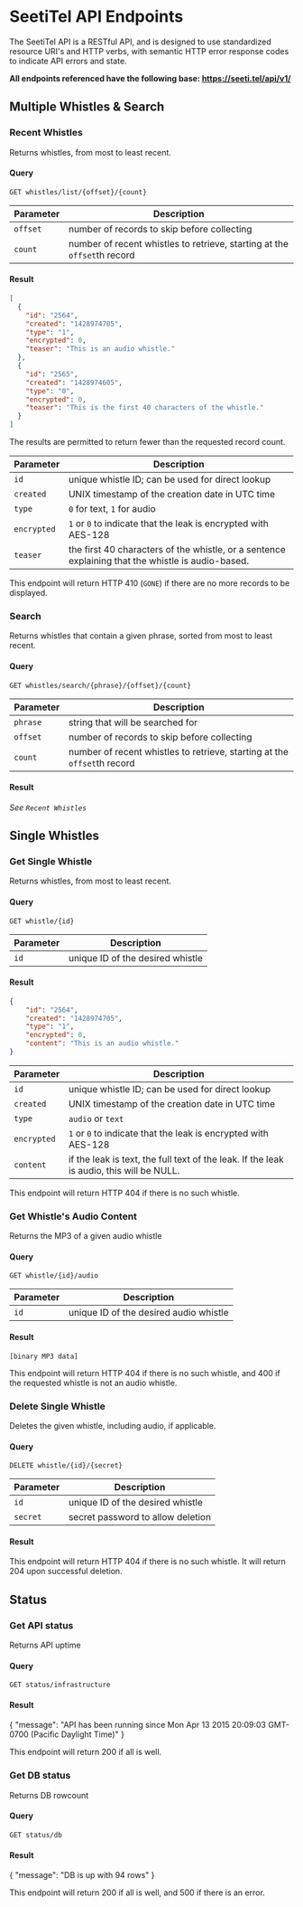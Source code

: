 # SeetiTel API Endpoints

The SeetiTel API is a RESTful API, and is designed to use standardized resource URI's and HTTP verbs, with semantic HTTP error response codes to indicate API errors and state.

**All endpoints referenced have the following base: https://seeti.tel/api/v1/**


## Multiple Whistles & Search

### Recent Whistles

Returns whistles, from most to least recent.

#### Query

`GET whistles/list/{offset}/{count}`

Parameter  | Description
------------- | -------------
`offset`  | number of records to skip before collecting
`count`  | number of recent whistles to retrieve, starting at the `offset`th record

#### Result
```JSON
[
  {
    "id": "2564",
    "created": "1428974705",
    "type": "1",
    "encrypted": 0,
    "teaser": "This is an audio whistle."
  },
  {
    "id": "2565",
    "created": "1428974605",
    "type": "0",
    "encrypted": 0,
    "teaser": "This is the first 40 characters of the whistle."
  }
]
```

The results are permitted to return fewer than the requested record count.

Parameter  | Description
------------- | -------------
`id`  | unique whistle ID; can be used for direct lookup
`created`  | UNIX timestamp of the creation date in UTC time
`type`  | `0` for text, `1` for audio
`encrypted`  | `1` or `0` to indicate that the leak is encrypted with AES-128
`teaser`  | the first 40 characters of the whistle, or a sentence explaining that the whistle is audio-based.

This endpoint will return HTTP 410 (`GONE`) if there are no more records to be displayed.

### Search 
Returns whistles that contain a given phrase, sorted from most to least recent.

#### Query

`GET whistles/search/{phrase}/{offset}/{count}`

Parameter  | Description
------------- | -------------
`phrase`  | string that will be searched for
`offset`  | number of records to skip before collecting
`count`  | number of recent whistles to retrieve, starting at the `offset`th record

#### Result

*See `Recent Whistles`*

## Single Whistles

### Get Single Whistle

Returns whistles, from most to least recent.

#### Query

`GET whistle/{id}`

Parameter  | Description
------------- | -------------
`id`  | unique ID of the desired whistle

#### Result
```JSON
{
    "id": "2564",
    "created": "1428974705",
    "type": "1",
    "encrypted": 0,
    "content": "This is an audio whistle."
}
```

Parameter  | Description
------------- | -------------
`id`  | unique whistle ID; can be used for direct lookup
`created`  | UNIX timestamp of the creation date in UTC time
`type`  | `audio` or `text`
`encrypted`  | `1` or `0` to indicate that the leak is encrypted with AES-128
`content`  | if the leak is text, the full text of the leak. If the leak is audio, this will be NULL.

This endpoint will return HTTP 404 if there is no such whistle.

### Get Whistle's Audio Content

Returns the MP3 of a given audio whistle

#### Query

`GET whistle/{id}/audio`

Parameter  | Description
------------- | -------------
`id`  | unique ID of the desired audio whistle

#### Result
`[binary MP3 data]`

This endpoint will return HTTP 404 if there is no such whistle, and 400 if the requested whistle is not an audio whistle.

### Delete Single Whistle
Deletes the given whistle, including audio, if applicable.

#### Query

`DELETE whistle/{id}/{secret}`

Parameter  | Description
------------- | -------------
`id`  | unique ID of the desired whistle
`secret` | secret password to allow deletion

#### Result
This endpoint will return HTTP 404 if there is no such whistle. It will return 204 upon successful deletion.

## Status

### Get API status

Returns API uptime

#### Query

`GET status/infrastructure`

#### Result
{
    "message": "API has been running since Mon Apr 13 2015 20:09:03 GMT-0700 (Pacific Daylight Time)"
}

This endpoint will return 200 if all is well.

### Get DB status

Returns DB rowcount

#### Query

`GET status/db`

#### Result
{
    "message": "DB is up with 94 rows"
}

This endpoint will return 200 if all is well, and 500 if there is an error.
